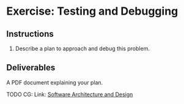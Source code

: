 # Exercise: Testing and Debugging

## Instructions
1. Describe a plan to approach and debug this problem.

## Deliverables

A PDF document explaining your plan.

TODO CG: Link: [Software Architecture and Design](./solution.pdf)